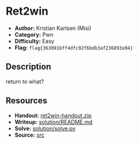 # Ret2win

- **Author:** Kristian Karlsen (Misi)
- **Category:** Pwn
- **Difficulty:** Easy
- **Flag:** `flag{363091bff4dfc92f6bdb3af236893a94}`

## Description
return to what?

## Resources
- **Handout:** [ret2win-handout.zip](./ret2win-handout.zip)
- **Writeup:** [solution/README.md](./solution/README.md)
- **Solve:** [solution/solve.py](./solution/solve.py)
- **Source:** [src](./src)
